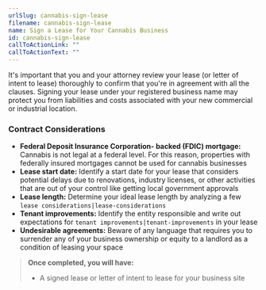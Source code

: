 ```yaml
---
urlSlug: cannabis-sign-lease
filename: cannabis-sign-lease
name: Sign a Lease for Your Cannabis Business
id: cannabis-sign-lease
callToActionLink: ""
callToActionText: ""
---
```

It's important that you and your attorney review your lease (or letter of intent to lease) thoroughly to confirm that you're in agreement with all the clauses. Signing your lease under your registered business name may protect you from liabilities and costs associated with your new commercial or industrial location.  


### Contract Considerations

* **Federal Deposit Insurance Corporation- backed (FDIC) mortgage:** Cannabis is not legal at a federal level. For this reason, properties with federally insured mortgages cannot be used for cannabis businesses
* **Lease start date:** Identify a start date for your lease that considers potential delays due to renovations, industry licenses, or other activities that are out of your control like getting local government approvals
* **Lease length:** Determine your ideal lease length by analyzing a few `lease considerations|lease-considerations` 
* **Tenant improvements:** Identify the entity responsible and write out expectations for `tenant improvements|tenant-improvements` in your lease
* **Undesirable agreements:** Beware of any language that requires you to surrender any of your business ownership or equity to a landlord as a condition of leasing your space


> **Once completed, you will have:**
>
> * A signed lease or letter of intent to lease for your business site